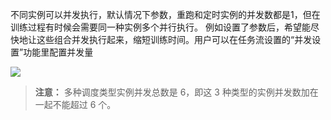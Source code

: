不同实例可以并发执行，默认情况下参数，重跑和定时实例的并发数都是1，但在训练过程有时候会需要同一种实例多个并行执行。 例如设置了参数后，希望能尽快地让这些组合并发执行起来，缩短训练时间。用户可以在任务流设置的“并发设置”功能里配置并发量

 ![](https://main.qcloudimg.com/raw/bb586c22e89639cd60ad813bcbd5f893.png)


>**注意：**
>多种调度类型实例并发总数是 6，即这 3 种类型的实例并发数加在一起不能超过 6 个。

